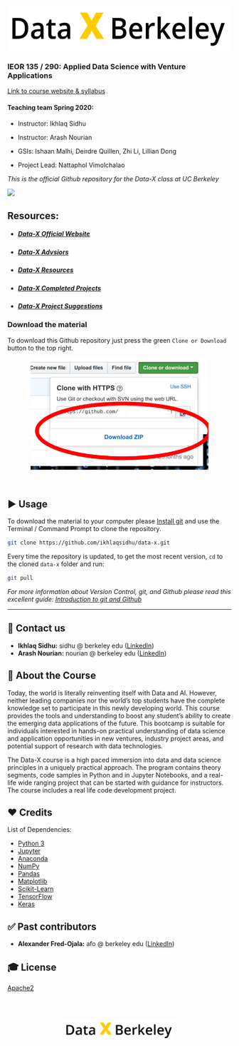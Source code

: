 <a href="https://data-x.blog/">
   <img src="./imgsource/dx_logo.png" alt="Data-X Instructors" alt="data-x logo" title="Data-x" align="bottom-right" height="100" />
</a>

### IEOR 135 / 290: Applied Data Science with Venture Applications

[Link to course website & syllabus](https://data-x.blog)

#### Teaching team Spring 2020:
- Instructor: Ikhlaq Sidhu
- Instructor: Arash Nourian

- GSIs: Ishaan Malhi, Deirdre Quillen, Zhi Li, Lillian Dong
- Project Lead: Nattaphol Vimolchalao

*This is the official Github repository for the Data-X class at UC Berkeley*

<a href='https://data-x.blog'>
<img src='https://img.shields.io/badge/Data--X-Berkeley-yellow.svg'>
</a>

## Resources:
* ##### [Data-X Official Website](https://data-x.blog/)
* ##### [Data-X Advsiors](https://data-x.blog/advisors/)
* ##### [Data-X Resources](https://data-x.blog/resources/)
* ##### [Data-X Completed Projects](https://data-x.blog/projects/)
* ##### [Data-X Project Suggestions](https://data-x.blog/projects/)


### Download the material

To download this Github repository just press the green `Clone or Download` button to the top right.

<p align='center'>
   <img src="./imgsource/zip.png" alt="download" width='400px'>
</p>
<br>


## ▶️ Usage

To download the material to your computer please [Install git](https://git-scm.com/downloads) and use the Terminal / Command Prompt to clone the repository.

```bash
git clone https://github.com/ikhlaqsidhu/data-x.git
```

Every time the repository is updated, to get the most recent version, `cd` to the cloned `data-x` folder and run:

```bash
git pull
```

*For more information about Version Control, git, and Github please read this excellent guide: [Introduction to git and Github](https://product.hubspot.com/blog/git-and-github-tutorial-for-beginners)*

---

## 📧 Contact us

- **Ikhlaq Sidhu:** sidhu @ berkeley edu ([LinkedIn](https://www.linkedin.com/in/ikhlaq/))
- **Arash Nourian:** nourian @ berkeley edu ([LinkedIn](www.linkedin.com/in/arashnourian))

## 📁 About the Course

Today, the world is literally reinventing itself with Data and AI.  However, neither leading companies nor the world’s top students have the complete knowledge set to participate in this newly developing world.  This course provides the tools and understanding to boost any student’s ability to create the emerging data applications of the future.  This bootcamp is suitable for individuals interested in hands-on practical understanding of data science and application opportunities in new ventures, industry project areas, and potential support of research with data technologies.

The Data-X course is a high paced immersion into data and data science principles in a uniquely practical approach.  The program contains theory segments, code samples in Python and in Jupyter Notebooks, and a real-life wide ranging project that can be started with guidance for instructors.  The course includes a real life code development project.


## ❤️ Credits

List of Dependencies:

* [Python 3](https://www.python.org/)
* [Jupyter](https://jupyter.org/)
* [Anaconda](https://www.anaconda.com/)
* [NumPy](http://www.numpy.org/)
* [Pandas](https://pandas.pydata.org/)
* [Matplotlib](https://matplotlib.org/)
* [Scikit-Learn](http://scikit-learn.org/stable/index.html)
* [TensorFlow](https://www.tensorflow.org/)
* [Keras](https://keras.io/)

## ✅ Past contributors

- **Alexander Fred-Ojala:** afo @ berkeley edu ([LinkedIn](https://www.linkedin.com/in/alexanderfo/))

## 🎓 License

[Apache2](https://www.apache.org/licenses/LICENSE-2.0)

<br><br>

<p align='center'>
   <a href='https://data-x.blog'><img src="./imgsource/dx_logo.png" alt="Data-X Instructors" width='250px'></a>
</p>
<br>
  
